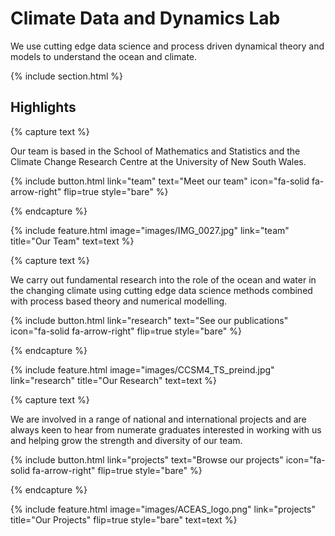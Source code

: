 ---
---

# Climate Data and Dynamics Lab

We use cutting edge data science and process driven dynamical theory and models to understand the ocean and climate. 

{% include section.html %}

## Highlights

{% capture text %}

Our team is based in the School of Mathematics and Statistics and the Climate Change Research Centre at the University of New South Wales.

{%
  include button.html
  link="team"
  text="Meet our team"
  icon="fa-solid fa-arrow-right"
  flip=true
  style="bare"
%}

{% endcapture %}

{%
  include feature.html
  image="images/IMG_0027.jpg"
  link="team"
  title="Our Team"
  text=text
%}

{% capture text %}

We carry out fundamental research into the role of the ocean and water in the changing climate using cutting edge data science methods combined with process based theory and numerical modelling.

{%
  include button.html
  link="research"
  text="See our publications"
  icon="fa-solid fa-arrow-right"
  flip=true
  style="bare"
%}

{% endcapture %}

{%
  include feature.html
  image="images/CCSM4_TS_preind.jpg"
  link="research"
  title="Our Research"
  text=text
%}

{% capture text %}

We are involved in a range of national and international projects and are always keen to hear from numerate graduates interested in working with us and helping grow the strength and diversity of our team.

{%
  include button.html
  link="projects"
  text="Browse our projects"
  icon="fa-solid fa-arrow-right"
  flip=true
  style="bare"
%}

{% endcapture %}

{%
  include feature.html
  image="images/ACEAS_logo.png"
  link="projects"
  title="Our Projects"
  flip=true
  style="bare"
  text=text
%}
